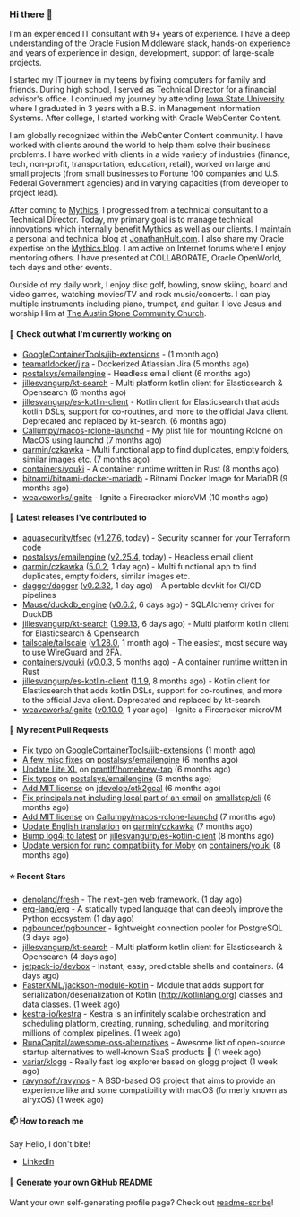 ### Hi there 👋

I'm an experienced IT consultant with 9+ years of experience. I have a deep understanding of the Oracle Fusion Middleware stack, hands-on experience and years of experience in design, development, support of large-scale projects.

I started my IT journey in my teens by fixing computers for family and friends. During high school, I served as Technical Director for a financial advisor's office. I continued my journey by attending [Iowa State University](iastate.edu) where I graduated in 3 years with a B.S. in Management Information Systems. After college, I started working with Oracle WebCenter Content.

I am globally recognized within the WebCenter Content community. I have worked with clients around the world to help them solve their business problems. I have worked with clients in a wide variety of industries (finance, tech, non-profit, transportation, education, retail), worked on large and small projects (from small businesses to Fortune 100 companies and U.S. Federal Government agencies) and in varying capacities (from developer to project lead).

After coming to [Mythics](https://www.mythics.com/), I progressed from a technical consultant to a Technical Director. Today, my primary goal is to manage technical innovations which internally benefit Mythics as well as our clients. I maintain a personal and technical blog at [JonathanHult.com](https://jonathanhult.com). I also share my Oracle expertise on the [Mythics blog](https://www.mythics.com/about/blog/). I am active on Internet forums where I enjoy mentoring others. I have presented at COLLABORATE, Oracle OpenWorld, tech days and other events.

Outside of my daily work, I enjoy disc golf, bowling, snow skiing, board and video games, watching movies/TV and rock music/concerts. I can play multiple instruments including piano, trumpet, and guitar. I love Jesus and worship Him at [The Austin Stone Community Church](https://austinstone.org/).

#### 👷 Check out what I'm currently working on

- [GoogleContainerTools/jib-extensions](https://github.com/GoogleContainerTools/jib-extensions) -  (1 month ago)
- [teamatldocker/jira](https://github.com/teamatldocker/jira) - Dockerized Atlassian Jira (5 months ago)
- [postalsys/emailengine](https://github.com/postalsys/emailengine) - Headless email client (6 months ago)
- [jillesvangurp/kt-search](https://github.com/jillesvangurp/kt-search) - Multi platform kotlin client for Elasticsearch &amp; Opensearch (6 months ago)
- [jillesvangurp/es-kotlin-client](https://github.com/jillesvangurp/es-kotlin-client) - Kotlin client for Elasticsearch that adds kotlin DSLs, support for co-routines, and more to the official Java client. Deprecated and replaced by kt-search. (6 months ago)
- [Callumpy/macos-rclone-launchd](https://github.com/Callumpy/macos-rclone-launchd) - My plist file for mounting Rclone on MacOS using launchd (7 months ago)
- [qarmin/czkawka](https://github.com/qarmin/czkawka) - Multi functional app to find duplicates, empty folders, similar images etc. (7 months ago)
- [containers/youki](https://github.com/containers/youki) - A container runtime written in Rust (8 months ago)
- [bitnami/bitnami-docker-mariadb](https://github.com/bitnami/bitnami-docker-mariadb) - Bitnami Docker Image for MariaDB (9 months ago)
- [weaveworks/ignite](https://github.com/weaveworks/ignite) - Ignite a Firecracker microVM (10 months ago)

#### 🔭 Latest releases I've contributed to

- [aquasecurity/tfsec](https://github.com/aquasecurity/tfsec) ([v1.27.6](https://github.com/aquasecurity/tfsec/releases/tag/v1.27.6), today) - Security scanner for your Terraform code
- [postalsys/emailengine](https://github.com/postalsys/emailengine) ([v2.25.4](https://github.com/postalsys/emailengine/releases/tag/v2.25.4), today) - Headless email client
- [qarmin/czkawka](https://github.com/qarmin/czkawka) ([5.0.2](https://github.com/qarmin/czkawka/releases/tag/5.0.2), 1 day ago) - Multi functional app to find duplicates, empty folders, similar images etc.
- [dagger/dagger](https://github.com/dagger/dagger) ([v0.2.32](https://github.com/dagger/dagger/releases/tag/v0.2.32), 1 day ago) - A portable devkit for CI/CD pipelines
- [Mause/duckdb_engine](https://github.com/Mause/duckdb_engine) ([v0.6.2](https://github.com/Mause/duckdb_engine/releases/tag/v0.6.2), 6 days ago) - SQLAlchemy driver for DuckDB
- [jillesvangurp/kt-search](https://github.com/jillesvangurp/kt-search) ([1.99.13](https://github.com/jillesvangurp/kt-search/releases/tag/1.99.13), 6 days ago) - Multi platform kotlin client for Elasticsearch &amp; Opensearch
- [tailscale/tailscale](https://github.com/tailscale/tailscale) ([v1.28.0](https://github.com/tailscale/tailscale/releases/tag/v1.28.0), 1 month ago) - The easiest, most secure way to use WireGuard and 2FA.
- [containers/youki](https://github.com/containers/youki) ([v0.0.3](https://github.com/containers/youki/releases/tag/v0.0.3), 5 months ago) - A container runtime written in Rust
- [jillesvangurp/es-kotlin-client](https://github.com/jillesvangurp/es-kotlin-client) ([1.1.9](https://github.com/jillesvangurp/es-kotlin-client/releases/tag/1.1.9), 8 months ago) - Kotlin client for Elasticsearch that adds kotlin DSLs, support for co-routines, and more to the official Java client. Deprecated and replaced by kt-search.
- [weaveworks/ignite](https://github.com/weaveworks/ignite) ([v0.10.0](https://github.com/weaveworks/ignite/releases/tag/v0.10.0), 1 year ago) - Ignite a Firecracker microVM

#### 🔨 My recent Pull Requests

- [Fix typo](https://github.com/GoogleContainerTools/jib-extensions/pull/131) on [GoogleContainerTools/jib-extensions](https://github.com/GoogleContainerTools/jib-extensions) (1 month ago)
- [A few misc fixes](https://github.com/postalsys/emailengine/pull/117) on [postalsys/emailengine](https://github.com/postalsys/emailengine) (6 months ago)
- [Update Lite XL](https://github.com/prantlf/homebrew-tap/pull/1) on [prantlf/homebrew-tap](https://github.com/prantlf/homebrew-tap) (6 months ago)
- [Fix typos](https://github.com/postalsys/emailengine/pull/112) on [postalsys/emailengine](https://github.com/postalsys/emailengine) (6 months ago)
- [Add MIT license](https://github.com/jdevelop/otk2gcal/pull/1) on [jdevelop/otk2gcal](https://github.com/jdevelop/otk2gcal) (6 months ago)
- [Fix principals not including local part of an email](https://github.com/smallstep/cli/pull/635) on [smallstep/cli](https://github.com/smallstep/cli) (6 months ago)
- [Add MIT license](https://github.com/Callumpy/macos-rclone-launchd/pull/1) on [Callumpy/macos-rclone-launchd](https://github.com/Callumpy/macos-rclone-launchd) (7 months ago)
- [Update English translation](https://github.com/qarmin/czkawka/pull/585) on [qarmin/czkawka](https://github.com/qarmin/czkawka) (7 months ago)
- [Bump log4j to latest](https://github.com/jillesvangurp/es-kotlin-client/pull/76) on [jillesvangurp/es-kotlin-client](https://github.com/jillesvangurp/es-kotlin-client) (8 months ago)
- [Update version for runc compatibility for Moby](https://github.com/containers/youki/pull/530) on [containers/youki](https://github.com/containers/youki) (8 months ago)

#### ⭐ Recent Stars

- [denoland/fresh](https://github.com/denoland/fresh) - The next-gen web framework. (1 day ago)
- [erg-lang/erg](https://github.com/erg-lang/erg) - A statically typed language that can deeply improve the Python ecosystem (1 day ago)
- [pgbouncer/pgbouncer](https://github.com/pgbouncer/pgbouncer) - lightweight connection pooler for PostgreSQL (3 days ago)
- [jillesvangurp/kt-search](https://github.com/jillesvangurp/kt-search) - Multi platform kotlin client for Elasticsearch &amp; Opensearch (4 days ago)
- [jetpack-io/devbox](https://github.com/jetpack-io/devbox) - Instant, easy, predictable shells and containers. (4 days ago)
- [FasterXML/jackson-module-kotlin](https://github.com/FasterXML/jackson-module-kotlin) - Module that adds support for serialization/deserialization of Kotlin (http://kotlinlang.org) classes and data classes. (1 week ago)
- [kestra-io/kestra](https://github.com/kestra-io/kestra) - Kestra is an infinitely scalable orchestration and scheduling platform, creating, running, scheduling, and monitoring millions of complex pipelines. (1 week ago)
- [RunaCapital/awesome-oss-alternatives](https://github.com/RunaCapital/awesome-oss-alternatives) - Awesome list of open-source startup alternatives to well-known SaaS products 🚀 (1 week ago)
- [variar/klogg](https://github.com/variar/klogg) - Really fast log explorer based on glogg project (1 week ago)
- [ravynsoft/ravynos](https://github.com/ravynsoft/ravynos) - A BSD-based OS project that aims to provide an experience like and some compatibility with macOS (formerly known as airyxOS) (1 week ago)

#### 📫 How to reach me

Say Hello, I don't bite!

- [LinkedIn](https://www.linkedin.com/in/jonathanhult)

#### 📖 Generate your own GitHub README

Want your own self-generating profile page? Check out [readme-scribe](https://github.com/muesli/readme-scribe)!
